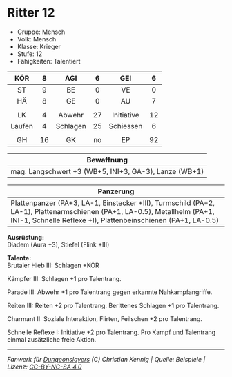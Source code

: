 # Ritter 12  
- Gruppe: Mensch  
- Volk: Mensch  
- Klasse: Krieger  
- Stufe: 12  
- Fähigkeiten: Talentiert  


| KÖR | 8 | AGI | 6 | GEI | 6 |
| :-: | :-: | :-: | :-: | :-: | :-: |
| ST | 9 | BE | 0 | VE | 0 |
| HÄ | 8 | GE | 0 | AU | 7 |
|  |
| LK | 4 | Abwehr | 27 | Initiative | 12 |
| Laufen | 4 | Schlagen | 25 | Schiessen | 6 |
|  |
| GH | 16 | GK | no | EP | 92 |

| Bewaffnung |
| --- |
| mag. Langschwert +3 (WB+5, INI+3, GA-3), Lanze (WB+1) |


| Panzerung |
| --- |
| Plattenpanzer (PA+3, LA-1, Einstecker +III), Turmschild (PA+2, LA-1), Plattenarmschienen (PA+1, LA-0.5), Metallhelm (PA+1, INI-1, Schnelle Reflexe +I), Plattenbeinschienen (PA+1, LA-0.5) |


**Ausrüstung:**  
Diadem (Aura +3), Stiefel (Flink +III)

**Talente:**  
Brutaler Hieb III: Schlagen +KÖR

Kämpfer III: Schlagen +1 pro Talentrang.

Parade III: Abwehr +1 pro Talentrang gegen erkannte Nahkampfangriffe.

Reiten III: Reiten +2 pro Talentrang. Berittenes Schlagen +1 pro Talentrang.

Charmant II: Soziale Interaktion, Flirten, Feilschen +2 pro Talentrang.

Schnelle Reflexe I: Initiative +2 pro Talentrang. Pro Kampf und Talentrang einmal zusätzliche freie Aktion.





___
*Fanwerk für [Dungeonslayers](https://www.dungeonslayers.net/) (C) Christian Kennig | Quelle: Beispiele | Lizenz: [CC-BY-NC-SA 4.0](https://creativecommons.org/licenses/by-nc-sa/4.0/deed.de)*